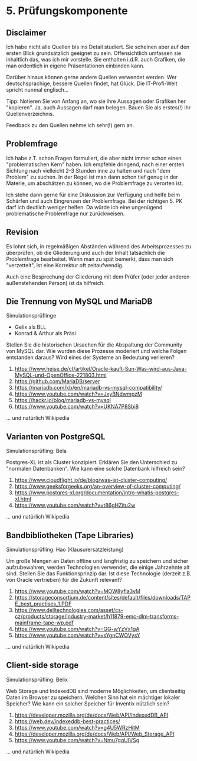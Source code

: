 # 5. Prüfungskomponente

## Disclaimer 

Ich habe nicht alle Quellen bis ins Detail studiert. Sie scheinen aber auf den ersten Blick grundsätzlich geeignet zu sein. Offensichtlich umfassen sie inhaltlich das, was ich mir vorstelle. Sie enthalten i.d.R. auch Grafiken, die man ordentlich in eigene Präsentationen einbinden kann.

Darüber hinaus können gerne andere Quellen verwendet werden. Wer deutschsprachige, bessere Quellen findet, hat Glück. Die IT-Profi-Welt spricht nunmal englisch...

Tipp: Notieren Sie von Anfang an, wo sie ihre Aussagen oder Grafiken her "kopieren". Ja, auch Aussagen darf man belegen. Bauen Sie als erstes(!) ihr Quellenverzeichnis.

Feedback zu den Quellen nehme ich sehr(!) gern an.

## Problemfrage

Ich habe z.T. schon Fragen formuliert, die aber nicht immer schon einen "problematischen Kern" haben. Ich empfehle dringend, nach einer ersten Sichtung nach vielleicht 2-3 Stunden inne zu halten und nach "dem Problem" zu suchen. In der Regel ist man dann schon tief genug in der Materie, um abschätzen zu können, wo die Problemfrage zu verorten ist.

Ich stehe dann gerne für eine Diskussion zur Verfügung und helfe beim Schärfen und auch Eingrenzen der Problemfrage. Bei der richtigen 5. PK darf ich deutlich weniger helfen. Da würde ich eine ungenügend problematische Problemfrage nur zurückweisen.

## Revision

Es lohnt sich, in regelmäßigen Abständen während des Arbeitsprozesses zu überprüfen, ob die Gliederung und auch der Inhalt tatsächlich die Problemfrage bearbeitet. Wenn man zu spät bemerkt, dass man sich "verzettelt", ist eine Korrektur oft zeitaufwendig.

Auch eine Besprechung der Gliederung mit dem Prüfer (oder jeder anderen außenstehenden Person) ist da hilfreich.


## Die Trennung von MySQL und MariaDB

Simulationsprüflinge

* Gelix als BLL
* Konrad & Arthur als Präsi

Stellen Sie die historischen Ursachen für die Abspaltung der Community von MySQL dar. Wie wurden diese Prozesse moderiert und welche Folgen entstanden daraus? Wird eines der Systeme an Bedeutung verlieren?

1. https://www.heise.de/ct/artikel/Oracle-kauft-Sun-Was-wird-aus-Java-MySQL-und-OpenOffice-221803.html
1. https://github.com/MariaDB/server
1. https://mariadb.com/kb/en/mariadb-vs-mysql-compatibility/
1. https://www.youtube.com/watch?v=JxyBNdwmpzM
1. https://hackr.io/blog/mariadb-vs-mysql
1. https://www.youtube.com/watch?v=UKNA7P8Sbi8

... und natürlich Wikipedia

## Varianten von PostgreSQL

Simulationsprüfling: Bela

Postgres-XL ist als Cluster konzipiert. Erklären Sie den Unterschied zu "normalen Datenbanken". Wie kann eine solche Datenbank hilfreich sein?

1. https://www.cloudflight.io/de/blog/was-ist-cluster-computing/
1. https://www.geeksforgeeks.org/an-overview-of-cluster-computing/
1. https://www.postgres-xl.org/documentation/intro-whatis-postgres-xl.html
1. https://www.youtube.com/watch?v=t86gHZitu2w

... und natürlich Wikipedia

## Bandbibliotheken (Tape Libraries)

Simulationsprüfling: Hao (Klausurersatzleistung)

Um große Mengen an Daten offline und langfristig zu speichern und sicher aufzubewahren, werden Technologien verwendet, die einige Jahrzehnte alt sind. Stellen Sie das Funktionsprinzip dar. Ist diese Technologie (derzeit z.B. von Oracle vertrieben) für die Zukunft relevant?

1. https://www.youtube.com/watch?v=MOW8yfIa3vM
1. https://storageconsortium.de/content/sites/default/files/downloads/TAPE_best_practises_1.PDF
1. https://www.delltechnologies.com/asset/cs-cz/products/storage/industry-market/h11879-emc-dlm-transforms-mainframe-tape-wp.pdf
1. https://www.youtube.com/watch?v=GG-wYzVx1gA
1. https://www.youtube.com/watch?v=sYgnCWOVysY

... und natürlich Wikipedia

## Client-side storage

Simulationsprüfling: Belix

Web Storage und IndexedDB sind moderne Möglichkeiten, um clientseitig Daten im Browser zu speichern. Welchen Sinn hat ein mächtiger lokaler Speicher? Wie kann ein solcher Speicher für Inventix nützlich sein?

1. https://developer.mozilla.org/de/docs/Web/API/IndexedDB_API
1. https://web.dev/indexeddb-best-practices/
1. https://www.youtube.com/watch?v=g4U5WRzHitM
1. https://developer.mozilla.org/de/docs/Web/API/Web_Storage_API
1. https://www.youtube.com/watch?v=Nmu7gqUIVSg

... und natürlich Wikipedia
